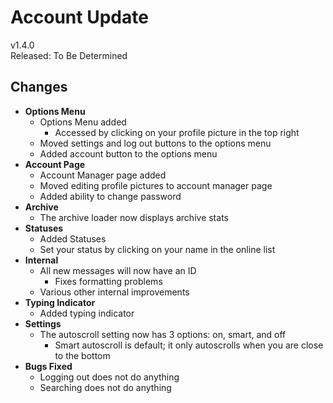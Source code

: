 # Account Update

v1.4.0  
Released: To Be Determined

## Changes

- **Options Menu**
  - Options Menu added
    - Accessed by clicking on your profile picture in the top right
  - Moved settings and log out buttons to the options menu
  - Added account button to the options menu
- **Account Page**
  - Account Manager page added
  - Moved editing profile pictures to account manager page
  - Added ability to change password
- **Archive**
  - The archive loader now displays archive stats
- **Statuses**
  - Added Statuses
  - Set your status by clicking on your name in the online list
- **Internal**
  - All new messages will now have an ID
    - Fixes formatting problems
  - Various other internal improvements
- **Typing Indicator**
  - Added typing indicator
- **Settings**
  - The autoscroll setting now has 3 options: on, smart, and off
    - Smart autoscroll is default; it only autoscrolls when you are close to the bottom
- **Bugs Fixed**
  - Logging out does not do anything
  - Searching does not do anything
